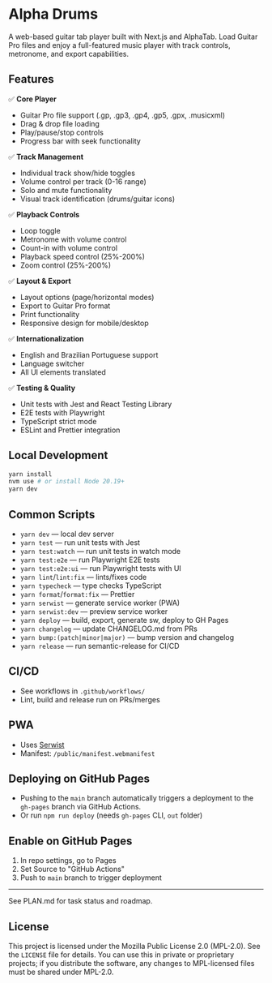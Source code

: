 # Alpha Drums

A web-based guitar tab player built with Next.js and AlphaTab. Load Guitar Pro files and enjoy a full-featured music player with track controls, metronome, and export capabilities.

## Features

✅ **Core Player**
- Guitar Pro file support (.gp, .gp3, .gp4, .gp5, .gpx, .musicxml)
- Drag & drop file loading
- Play/pause/stop controls
- Progress bar with seek functionality

✅ **Track Management**
- Individual track show/hide toggles
- Volume control per track (0-16 range)
- Solo and mute functionality
- Visual track identification (drums/guitar icons)

✅ **Playback Controls**
- Loop toggle
- Metronome with volume control
- Count-in with volume control
- Playback speed control (25%-200%)
- Zoom control (25%-200%)

✅ **Layout & Export**
- Layout options (page/horizontal modes)
- Export to Guitar Pro format
- Print functionality
- Responsive design for mobile/desktop

✅ **Internationalization**
- English and Brazilian Portuguese support
- Language switcher
- All UI elements translated

✅ **Testing & Quality**
- Unit tests with Jest and React Testing Library
- E2E tests with Playwright
- TypeScript strict mode
- ESLint and Prettier integration

## Local Development

```sh
yarn install
nvm use # or install Node 20.19+
yarn dev
```

## Common Scripts

- `yarn dev` — local dev server
- `yarn test` — run unit tests with Jest
- `yarn test:watch` — run unit tests in watch mode
- `yarn test:e2e` — run Playwright E2E tests
- `yarn test:e2e:ui` — run Playwright tests with UI
- `yarn lint`/`lint:fix` — lints/fixes code
- `yarn typecheck` — type checks TypeScript
- `yarn format`/`format:fix` — Prettier
- `yarn serwist` — generate service worker (PWA)
- `yarn serwist:dev` — preview service worker
- `yarn deploy` — build, export, generate sw, deploy to GH Pages
- `yarn changelog` — update CHANGELOG.md from PRs
- `yarn bump:(patch|minor|major)` — bump version and changelog
- `yarn release` — run semantic-release for CI/CD

## CI/CD
- See workflows in `.github/workflows/`
- Lint, build and release run on PRs/merges

## PWA
- Uses [Serwist](https://serwist.pages.dev/docs/next)
- Manifest: `/public/manifest.webmanifest`

## Deploying on GitHub Pages
- Pushing to the `main` branch automatically triggers a deployment to the `gh-pages` branch via GitHub Actions.
- Or run `npm run deploy` (needs `gh-pages` CLI, `out` folder)

## Enable on GitHub Pages
1. In repo settings, go to Pages
2. Set Source to "GitHub Actions"
3. Push to `main` branch to trigger deployment

---

See PLAN.md for task status and roadmap.

## License

This project is licensed under the Mozilla Public License 2.0 (MPL-2.0). See the `LICENSE` file for details. You can use this in private or proprietary projects; if you distribute the software, any changes to MPL-licensed files must be shared under MPL-2.0.
